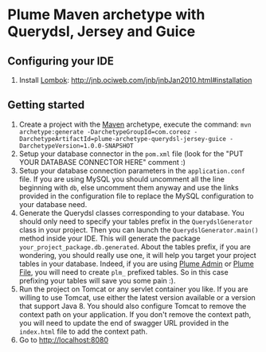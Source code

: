 Plume Maven archetype with Querydsl, Jersey and Guice
=====================================================

Configuring your IDE
--------------------
1. Install [Lombok](https://projectlombok.org/): http://jnb.ociweb.com/jnb/jnbJan2010.html#installation

Getting started
---------------
1. Create a project with the
[Maven](https://maven.apache.org/guides/introduction/introduction-to-archetypes.htm) archetype,
execute the command:
`mvn archetype:generate -DarchetypeGroupId=com.coreoz -DarchetypeArtifactId=plume-archetype-querydsl-jersey-guice -DarchetypeVersion=1.0.0-SNAPSHOT`
2. Setup your database connector in the `pom.xml` file (look for the "PUT YOUR DATABASE CONNECTOR HERE" comment :)
3. Setup your database connection parameters in the `application.conf` file.
If you are using MySQL you should uncomment all the line beginning with `db`,
else uncomment them anyway and use the links provided in the configuration file
to replace the MySQL configuration to your database need.
4. Generate the Querydsl classes corresponding to your database.
You should only need to specify your tables prefix in the `QuerydslGenerator` class in your project.
Then you can launch the `QuerydslGenerator.main()` method inside your IDE.
This will generate the package `your_project_package.db.generated`.
About the tables prefix, if you are wondering, you should really use one,
it will help you target your project tables in your database.
Indeed, if you are using
[Plume Admin](https://github.com/Coreoz/Plume-admin)
or [Plume File](https://github.com/Coreoz/Plume-file),
you will need to create `plm_` prefixed tables.
So in this case prefixing your tables will save you some pain :).
5. Run the project on Tomcat or any servlet container you like.
If you are willing to use Tomcat, use either the latest version available or a version that support Java 8.
You should also configure Tomcat to remove the context path on your application.
If you don't remove the context path, you will need to update the end of swagger URL provided
in the `index.html` file to add the context path.
6. Go to <http://localhost:8080>